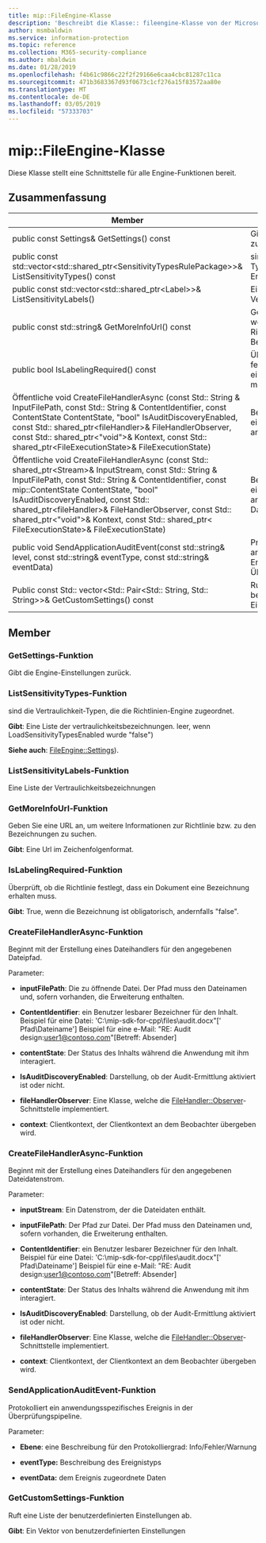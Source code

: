 ```yaml
---
title: mip::FileEngine-Klasse
description: 'Beschreibt die Klasse:: fileengine-Klasse von der Microsoft Information Protection (MIP) SDK.'
author: msmbaldwin
ms.service: information-protection
ms.topic: reference
ms.collection: M365-security-compliance
ms.author: mbaldwin
ms.date: 01/28/2019
ms.openlocfilehash: f4b61c9866c22f2f29166e6caa4cbc81287c11ca
ms.sourcegitcommit: 471b3683367d93f0673c1cf276a15f83572aa80e
ms.translationtype: MT
ms.contentlocale: de-DE
ms.lasthandoff: 03/05/2019
ms.locfileid: "57333703"
---
```

# <a name="class-mipfileengine"></a>mip::FileEngine-Klasse 
Diese Klasse stellt eine Schnittstelle für alle Engine-Funktionen bereit.
  
## <a name="summary"></a>Zusammenfassung
 Member                        | Beschreibungen                                
--------------------------------|---------------------------------------------
public const Settings& GetSettings() const  |  Gibt die Engine-Einstellungen zurück.
public const std::vector\<std::shared_ptr\<SensitivityTypesRulePackage\>\>& ListSensitivityTypes() const  |  sind die Vertraulichkeit-Typen, die die Richtlinien-Engine zugeordnet.
public const std::vector\<std::shared_ptr\<Label\>\>& ListSensitivityLabels()  |  Eine Liste der Vertraulichkeitsbezeichnungen
public const std::string& GetMoreInfoUrl() const  |  Geben Sie eine URL an, um weitere Informationen zur Richtlinie bzw. zu den Bezeichnungen zu suchen.
public bool IsLabelingRequired() const  |  Überprüft, ob die Richtlinie festlegt, dass ein Dokument eine Bezeichnung erhalten muss.
Öffentliche void CreateFileHandlerAsync (const Std:: String & InputFilePath, const Std:: String & ContentIdentifier, const ContentState ContentState, "bool" IsAuditDiscoveryEnabled, const Std:: shared_ptr\<fileHandler\>& FileHandlerObserver, const Std:: shared_ptr\<"void"\>& Kontext, const Std:: shared_ptr\<FileExecutionState\>& FileExecutionState)  |  Beginnt mit der Erstellung eines Dateihandlers für den angegebenen Dateipfad.
Öffentliche void CreateFileHandlerAsync (const Std:: shared_ptr\<Stream\>& InputStream, const Std:: String & InputFilePath, const Std:: String & ContentIdentifier, const mip::ContentState ContentState, "bool" IsAuditDiscoveryEnabled, const Std:: shared_ptr\<fileHandler\>& FileHandlerObserver, const Std:: shared_ptr\<"void"\>& Kontext, const Std:: shared_ptr\< FileExecutionState\>& FileExecutionState)  |  Beginnt mit der Erstellung eines Dateihandlers für den angegebenen Dateidatenstrom.
public void SendApplicationAuditEvent(const std::string& level, const std::string& eventType, const std::string& eventData)  |  Protokolliert ein anwendungsspezifisches Ereignis in der Überprüfungspipeline.
Public const Std:: vector\<Std:: Pair\<Std:: String, Std:: String\>\>& GetCustomSettings() const  |  Ruft eine Liste der benutzerdefinierten Einstellungen ab.
  
## <a name="members"></a>Member
  
### <a name="getsettings-function"></a>GetSettings-Funktion
Gibt die Engine-Einstellungen zurück.
  
### <a name="listsensitivitytypes-function"></a>ListSensitivityTypes-Funktion
sind die Vertraulichkeit-Typen, die die Richtlinien-Engine zugeordnet.

  
**Gibt**: Eine Liste der vertraulichkeitsbezeichnungen. leer, wenn LoadSensitivityTypesEnabled wurde "false")
  
**Siehe auch**: [FileEngine::Settings](class_mip_fileengine_settings.md)).
  
### <a name="listsensitivitylabels-function"></a>ListSensitivityLabels-Funktion
Eine Liste der Vertraulichkeitsbezeichnungen
  
### <a name="getmoreinfourl-function"></a>GetMoreInfoUrl-Funktion
Geben Sie eine URL an, um weitere Informationen zur Richtlinie bzw. zu den Bezeichnungen zu suchen.

  
**Gibt**: Eine Url im Zeichenfolgenformat.
  
### <a name="islabelingrequired-function"></a>IsLabelingRequired-Funktion
Überprüft, ob die Richtlinie festlegt, dass ein Dokument eine Bezeichnung erhalten muss.

  
**Gibt**: True, wenn die Bezeichnung ist obligatorisch, andernfalls "false".
  
### <a name="createfilehandlerasync-function"></a>CreateFileHandlerAsync-Funktion
Beginnt mit der Erstellung eines Dateihandlers für den angegebenen Dateipfad.

Parameter:  
* **inputFilePath**: Die zu öffnende Datei. Der Pfad muss den Dateinamen und, sofern vorhanden, die Erweiterung enthalten. 


* **ContentIdentifier**: ein Benutzer lesbarer Bezeichner für den Inhalt. Beispiel für eine Datei: 'C:\mip-sdk-for-cpp\files\audit.docx"[' Pfad\Dateiname'] Beispiel für eine e-Mail: "RE: Audit design:user1@contoso.com"[Betreff: Absender] 


* **contentState**: Der Status des Inhalts während die Anwendung mit ihm interagiert. 


* **IsAuditDiscoveryEnabled**: Darstellung, ob der Audit-Ermittlung aktiviert ist oder nicht. 


* **fileHandlerObserver**: Eine Klasse, welche die [FileHandler::Observer](class_mip_filehandler_observer.md)-Schnittstelle implementiert. 


* **context**: Clientkontext, der Clientkontext an dem Beobachter übergeben wird.


  
### <a name="createfilehandlerasync-function"></a>CreateFileHandlerAsync-Funktion
Beginnt mit der Erstellung eines Dateihandlers für den angegebenen Dateidatenstrom.

Parameter:  
* **inputStream**: Ein Datenstrom, der die Dateidaten enthält. 


* **inputFilePath**: Der Pfad zur Datei. Der Pfad muss den Dateinamen und, sofern vorhanden, die Erweiterung enthalten. 


* **ContentIdentifier**: ein Benutzer lesbarer Bezeichner für den Inhalt. Beispiel für eine Datei: 'C:\mip-sdk-for-cpp\files\audit.docx"[' Pfad\Dateiname'] Beispiel für eine e-Mail: "RE: Audit design:user1@contoso.com"[Betreff: Absender] 


* **contentState**: Der Status des Inhalts während die Anwendung mit ihm interagiert. 


* **IsAuditDiscoveryEnabled**: Darstellung, ob der Audit-Ermittlung aktiviert ist oder nicht. 


* **fileHandlerObserver**: Eine Klasse, welche die [FileHandler::Observer](class_mip_filehandler_observer.md)-Schnittstelle implementiert. 


* **context**: Clientkontext, der Clientkontext an dem Beobachter übergeben wird.


  
### <a name="sendapplicationauditevent-function"></a>SendApplicationAuditEvent-Funktion
Protokolliert ein anwendungsspezifisches Ereignis in der Überprüfungspipeline.

Parameter:  
* **Ebene**: eine Beschreibung für den Protokolliergrad: Info/Fehler/Warnung 


* **eventType:** Beschreibung des Ereignistyps 


* **eventData:** dem Ereignis zugeordnete Daten


  
### <a name="getcustomsettings-function"></a>GetCustomSettings-Funktion
Ruft eine Liste der benutzerdefinierten Einstellungen ab.

  
**Gibt**: Ein Vektor von benutzerdefinierten Einstellungen
